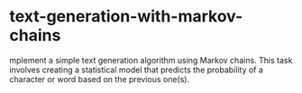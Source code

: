 # text-generation-with-markov-chains
mplement a simple text generation algorithm using Markov chains. This task involves creating a statistical model that predicts the probability of a character or word based on the previous one(s).
